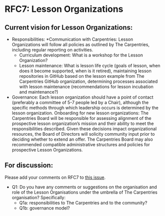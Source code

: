 # RFC7: Lesson Organizations

## Current vision for Lesson Organizations:
* Responsibilities: 
  *Communication with Carpentries: Lesson Organizations will follow all policies as outlined by The Carpentries, 
  including regular reporting on activities.
  * Curriculum development: What is a workshop for the Lesson Organization?
  * Lesson maintenance: What is lesson life cycle (goals of lesson, when does it become supported, when is it retired), 
  maintaining lesson repositories in GitHub based on the lesson example from The Carpentries GitHub organization, 
  determining processes associated with lesson maintenance (recommendations for lesson incubation and maintenance?)
* Governance: Each lesson organization should have a point of contact (preferably a committee of 5-7 people led by a Chair), 
although the specific methods through which leadership occurs is determined by the lesson organization.
Onboarding for new lesson organizations: The Carpentries Board will be responsible for assessing alignment of the prospective 
lesson organization’s mission and their ability to meet the responsibilities described. Given these decisions impact 
organizational resources, the Board of Directors will solicity community input prior to deciding whether to extend an offer. 
The Carpentries Board may also recommended compatible administrative structures and policies for prospective Lesson 
Organizations.

## For discussion:

Please add your comments on RFC7 to [this issue](#7).
* Q1: Do you have any comments or suggestions on the organisation and role of the Lesson Organisations under the umbrella of The Carpentries organisation? Specifically:
	* Q1a: responsibilities to The Carpentries and to the community?
	* Q1b: governance model?
